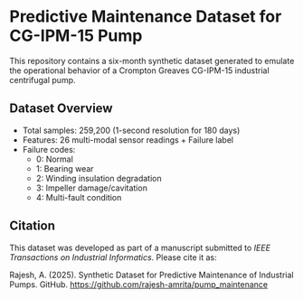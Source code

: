 # Predictive Maintenance Dataset for CG-IPM-15 Pump

This repository contains a six-month synthetic dataset generated to emulate the operational behavior of a Crompton Greaves CG-IPM-15 industrial centrifugal pump.

## Dataset Overview
- Total samples: 259,200 (1-second resolution for 180 days)
- Features: 26 multi-modal sensor readings + Failure label
- Failure codes:  
  - 0: Normal  
  - 1: Bearing wear  
  - 2: Winding insulation degradation  
  - 3: Impeller damage/cavitation  
  - 4: Multi-fault condition  

## Citation
This dataset was developed as part of a manuscript submitted to *IEEE Transactions on Industrial Informatics*. Please cite it as:

Rajesh, A. (2025). Synthetic Dataset for Predictive Maintenance of Industrial Pumps. GitHub. https://github.com/rajesh-amrita/pump_maintenance
